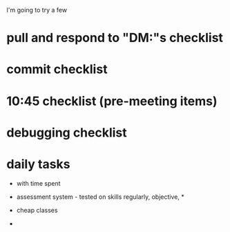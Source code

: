 I'm going to try a few

# pull and respond to "DM:"s checklist



# commit checklist



# 10:45 checklist (pre-meeting items)



# debugging checklist



# daily tasks
* with time spent
* assessment system - tested on skills regularly, objective, 
  * 


* cheap classes
* 